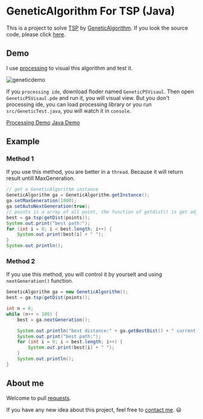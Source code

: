 # GeneticAlgorithm For TSP (Java)

This is a project to solve [TSP](https://en.wikipedia.org/wiki/Travelling_salesman_problem) by [GeneticAlgorithm](https://en.wikipedia.org/wiki/Genetic_algorithm). If you look the source code, please click [here](https://github.com/onlylemi/genetictsp/blob/master/src%2Fcom%2Fonlylemi%2Fgenetictsp%2FGeneticAlgorithm.java).

## Demo

I use [processing](https://processing.org) to visual this algorithm and test it.  

![geneticdemo](https://raw.githubusercontent.com/onlylemi/GeneticTSP/master/geneticdemo.gif)

If you `processing ide`, download floder named `GeneticP5Visaul`. Then open `GeneticP5Visaul.pde` and run it, you will visual view. But you don't processing ide, you can load processing library or you run `src/GeneticTest.java`, you will watch it in `console`.  

[Processing Demo](https://github.com/onlylemi/GeneticTSP/tree/master/GeneticP5Visaul)
[Java Demo](https://github.com/onlylemi/GeneticTSP/blob/master/src%2Fcom%2Fonlylemi%2Fgenetictsp%2FGeneticTest.java)

## Example

### Method 1

If you use this method, you are better in a `thread`. Because it will return result untill MaxGeneration.
```java
// get a GeneticAlgorithm instance
GeneticAlgorithm ga = GeneticAlgorithm.getInstance();
ga.setMaxGeneration(1000);
ga.setAutoNextGeneration(true);
// points is a array of all point, the function of getdist() is get adjacency matrix
best = ga.tsp(getDist(points));
System.out.print("best path:");
for (int i = 0; i < best.length; i++) {
    System.out.print(best[i] + " ");
}
System.out.println();
```

### Method 2

If you use this method, you will control it by yourselt and using `nextGeneration()` function. 

```java
GeneticAlgorithm ga = new GeneticAlgorithm();
best = ga.tsp(getDist(points));

int n = 0;
while (n++ < 100) {
    best = ga.nextGeneration();

    System.out.println("best distance:" + ga.getBestDist() + " current generation:" + ga.getCurrentGeneration() + " mutation times:" + ga.getMutationTimes());
    System.out.print("best path:");
    for (int i = 0; i < best.length; i++) {
        System.out.print(best[i] + " ");
    }
    System.out.println();
}
```

## About me

Welcome to pull [requests](https://github.com/onlylemi/GeneticTSP/pulls).  

If you have any new idea about this project, feel free to [contact me](mailto:onlylemi.com@gmail.com). :smiley: